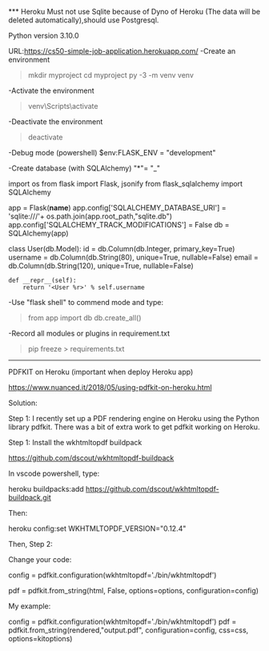 \*\*\* Heroku Must not use Sqlite because of Dyno of Heroku (The data will be deleted automatically),should use Postgresql.

Python version 3.10.0

URL:https://cs50-simple-job-application.herokuapp.com/
-Create an environment

> mkdir myproject
> cd myproject
> py -3 -m venv venv

-Activate the environment

> venv\Scripts\activate

-Deactivate the environment

> deactivate

-Debug mode (powershell)
$env:FLASK_ENV = "development"

-Create database (with SQLAlchemy) "\*"= "\_"

import os
from flask import Flask, jsonify
from flask_sqlalchemy import SQLAlchemy

app = Flask(**name**)
app.config['SQLALCHEMY_DATABASE_URI'] = 'sqlite:///'+ os.path.join(app.root_path,"sqlite.db")
app.config['SQLALCHEMY_TRACK_MODIFICATIONS'] = False
db = SQLAlchemy(app)

class User(db.Model):
id = db.Column(db.Integer, primary_key=True)
username = db.Column(db.String(80), unique=True, nullable=False)
email = db.Column(db.String(120), unique=True, nullable=False)

    def __repr__(self):
        return '<User %r>' % self.username

-Use "flask shell" to commend mode and type:

> from app import db
> db.create_all()

-Record all modules or plugins in requirement.txt

> pip freeze > requirements.txt

---

PDFKIT on Heroku (important when deploy Heroku app)

https://www.nuanced.it/2018/05/using-pdfkit-on-heroku.html

Solution:

Step 1:
I recently set up a PDF rendering engine on Heroku using the Python library pdfkit. There was a bit of extra work to get pdfkit working on Heroku.

Step 1: Install the wkhtmltopdf buildpack

https://github.com/dscout/wkhtmltopdf-buildpack

In vscode powershell, type:

heroku buildpacks:add https://github.com/dscout/wkhtmltopdf-buildpack.git

Then:

heroku config:set WKHTMLTOPDF_VERSION="0.12.4"

Then, Step 2:

Change your code:

config = pdfkit.configuration(wkhtmltopdf='./bin/wkhtmltopdf')

pdf = pdfkit.from_string(html, False, options=options, configuration=config)

My example:

config = pdfkit.configuration(wkhtmltopdf='./bin/wkhtmltopdf')
pdf = pdfkit.from_string(rendered,"output.pdf", configuration=config, css=css, options=kitoptions)
